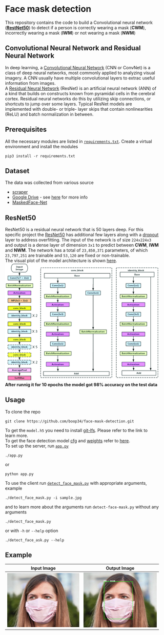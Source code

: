 # Face mask detection

This repository contains the code to build a Convolutional neural network ([**RestNet50**](https://arxiv.org/abs/1512.03385)) to detect if a person is correctly wearing a mask (**CWM**), incorrectly wearing a mask (**IWM**) or not wearing a mask (**NWM**)

## Convolutional Neural Network and Residual Neural Network
In deep learning, a [Convolutional Neural Network](https://en.wikipedia.org/wiki/Convolutional_neural_network) (CNN or ConvNet) is a class of deep neural networks, most commonly applied to analyzing visual imagery. A CNN usually have multiple convolutional layers to extrac useful information from images.<br>A [Residual Neural Network](https://en.wikipedia.org/wiki/Residual_neural_network) (ResNet) is an artificial neural network (ANN) of a kind that builds on constructs known from pyramidal cells in the cerebral cortex. Residual neural networks do this by utilizing skip connections, or shortcuts to jump over some layers. Typical ResNet models are implemented with double- or triple- layer skips that contain nonlinearities (ReLU) and batch normalization in between.

## Prerequisites
All the necessary modules are listed in [`requirements.txt`](./requirements.txt). Create a virtual environment and install the modules
```
pip3 install -r requirements.txt
```
## Dataset
The data was collected from various source
* [scraper](./scraper.py)
* [Google Drive](https://drive.google.com/drive/folders/1XDte2DL2Mf_hw4NsmGst7QtYoU7sMBVG) - see [here](https://github.com/chandrikadeb7/Face-Mask-Detection) for more info
* [MaskedFace-Net](https://github.com/cabani/MaskedFace-Net)

## ResNet50
ResNet50 is a residual neural network that is 50 layers deep. For this specific project the [ResNet50](./ResNet50.py) has additional few layers along with a [dropout](https://en.wikipedia.org/wiki/Dilution_(neural_networks)) layer to address overfitting. The input of the network is of size `224x224x3` and output is a dense layer of dimension `3x1` to predict between **CWM**, **IWM** and **NWM**. The network has a total of `23,850,371` parameters, of which `23,797,251` are trainable and `53,120` are fixed or non-trainable.<br>
The visual plot of the model architecture is shown [here](./ResNet50.png). 
![alt text](./assets/ResNet50Architecture.png "Original ResNet50 Architecture")
**After runnig it for 10 epochs the model got 98% accuracy on the test data**
## Usage
To clone the repo
```
git clone https://github.com/boop34/face-mask-detection.git
```
To get the `model.h5` you need to install [git-lfs](https://git-lfs.github.com/). Please refer to the link to learn more.<br>
To get the face detection model [cfg](https://github.com/sthanhng/yoloface/tree/master/cfg) and [weights](https://github.com/sthanhng/yoloface/tree/master/model-weights) refer to [here](https://github.com/sthanhng/yoloface).<br>
To set up the server, run [`app.py`](./app.py)
```
./app.py
```
or
```
python app.py
```
To use the client run [`detect_face_mask.py`](./detect_face_mask.py) with appropriate arguments, example
```
./detect_face_mask.py -i sample.jpg
```
and to learn more about the arguments run `detect-face-mask.py` without any arguments
```
./detect_face_mask.py
```
or with `-h` or `--help` option
```
./detect_face_ask.py --help
```
## Example
Input Image                             |Output Image
:--------------------------------------:|:-------------------:
![alt text](./assets/sample.jpg "input")|![alt text](./assets/sample_CWM.jpg "output")
